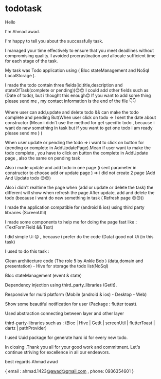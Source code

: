 # todotask

Hello

I'm Ahmad awad.

I'm happy to tell you about the successfully task.

I managed your time effectively to ensure that you meet deadlines without compromising quality. I
avoided
procrastination and allocate sufficient time for each stage of the task.

My task was Todo application using ( Bloc stateManagement and NoSql LocalStorage ).

I made the todo contain three fields(id,title,description and stateOfTask(complete or pending))😊😊
I could add other fields such as (Date of todo), but i thought this enough😊
If you want to add some thing please send me , my contact information is the end of the file 👇👇

Where user can add,update and delete todo && can make the todo complete and pending
But(When user click on todo => I sent the date about constructor (Mean i didn't use the method for
get specific todo , because i want do new something in task but if you want to get one todo i am
ready please send me ) )

When user update or pending the todo => i want to click on button for (pending or complete in
AddUpdatePage).Mean if user want to make the todo complete , you have to click on button the
complete in AddUpdate page , also the same on pending task

Also i made update and add todo in one page (i sent parameter in constructor to choose add or update
page ) => i did not create 2 page (Add And Update todo 😊😊)

Also i didn't realtime the page when (add or update or delete the task) the different will show when
refresh the page After update, add and delete the todo  (because i want do new something in task (
Refresh page 😊😊))

I made the application compatible for (android & ios) using third party libraries (ScreenUtil)

I made some components to help me for doing the page fast like : (TextFormField && Text)

I did simple Ui 😊 , because i prefer do the code (Data) good not Ui (in this task)

I used to do this task :

Clean architecture code (The role 5 by Ankle Bob ) (data,domain and presentation) - Hive for storage
the todo list(NoSql)

Bloc stateManagement (event & state)

Dependency injection using third_party_libraries (GetIt).

Responsive for multi platform (Mobile (android & ios) - Desktop - Web)

Show some beautiful notification for user (Package : flutter toast).

Used abstraction connecting between layer and other layer

third-party-libraries such as : (Bloc | Hive | GetIt | screenUtil | flutterToast | dartz |
pathProvider)

I used Uuid package for generate hard id for every new todo.

In closing ,Thank you all for your good work and commitment.
Let's continue striving for excellence in all our endeavors.

best regards
Ahmad awad

{ email : ahmad.1423@awad@gmail.com , phone: 0936354601 }